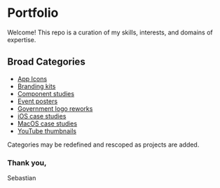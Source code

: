 # **Portfolio**

Welcome! This repo is a curation of my skills, interests, and domains of expertise.

## **Broad Categories**
- [App Icons](./graphic_design/app_icons)
- [Branding kits](./graphic_design/brand_kits)
- [Component studies](./graphic_design/component_studies)
- [Event posters](./graphic_design/event_posters)
- [Government logo reworks](./graphic_design/government_logo_reworks)
- [iOS case studies](./graphic_design/iOS_case_studies)
- [MacOS case studies](./graphic_design/macOS_case_studies)
- [YouTube thumbnails](./graphic_design/youtube_thumbnails)
  
Categories may be redefined and rescoped as projects are added.

### Thank you,
Sebastian
